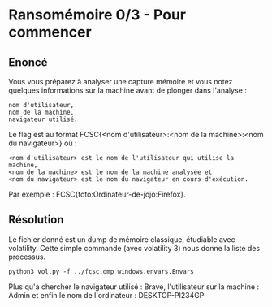 # Ransomémoire 0/3 - Pour commencer

## Enoncé
Vous vous préparez à analyser une capture mémoire et vous notez quelques informations sur la machine avant de plonger dans l'analyse :

    nom d'utilisateur,
    nom de la machine,
    navigateur utilisé.

Le flag est au format FCSC{<nom d'utilisateur>:\<nom de la machine>:\<nom du navigateur>} où :

    <nom d'utilisateur> est le nom de l'utilisateur qui utilise la machine,
    <nom de la machine> est le nom de la machine analysée et
    <nom du navigateur> est le nom du navigateur en cours d'exécution.

Par exemple : FCSC{toto:Ordinateur-de-jojo:Firefox}.

## Résolution
Le fichier donné est un dump de mémoire classique, étudiable avec volatility. Cette simple commande (avec volatility 3) nous donne la liste des processus.
```
python3 vol.py -f ../fcsc.dmp windows.envars.Envars
```

Plus qu'à chercher le navigateur utilisé : Brave, l'utilisateur sur la machine : Admin et enfin le nom de l'ordinateur : DESKTOP-PI234GP
